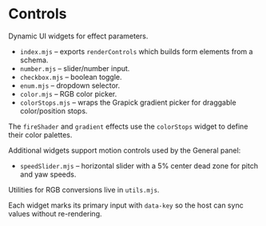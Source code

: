 # Controls

Dynamic UI widgets for effect parameters.

- `index.mjs` – exports `renderControls` which builds form elements from a schema.
- `number.mjs` – slider/number input.
- `checkbox.mjs` – boolean toggle.
- `enum.mjs` – dropdown selector.
- `color.mjs` – RGB color picker.
- `colorStops.mjs` – wraps the Grapick gradient picker for draggable color/position stops.

The `fireShader` and `gradient` effects use the `colorStops` widget to define their color palettes.

Additional widgets support motion controls used by the General panel:
- `speedSlider.mjs` – horizontal slider with a 5% center dead zone for pitch and yaw speeds.

Utilities for RGB conversions live in `utils.mjs`.

Each widget marks its primary input with `data-key` so the host can sync values without re-rendering.
